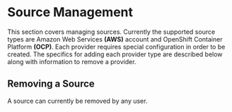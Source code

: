 # Source Management

This section covers managing sources. Currently the supported source
types are Amazon Web Services **(AWS)** account and OpenShift Container
Platform **(OCP)**. Each provider requires special configuration in order
to be created. The specifics for adding each provider type are described
below along with information to remove a provider.

## Removing a Source

A source can currently be removed by any user.
